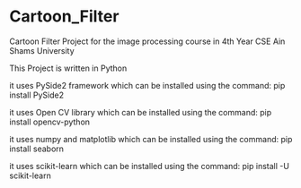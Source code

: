 # Cartoon_Filter
Cartoon Filter Project for the image processing course in 4th Year CSE  Ain Shams University

This Project is written in Python

it uses PySide2 framework which can be installed using the command: 
  pip install PySide2

it uses Open CV library which can be installed using the command: 
  pip install opencv-python

it uses numpy and matplotlib which can be installed using the command: 
  pip install seaborn

it uses scikit-learn which can be installed using the command:
  pip install -U scikit-learn
